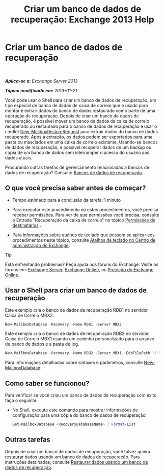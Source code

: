 ﻿---
title: 'Criar um banco de dados de recuperação: Exchange 2013 Help'
TOCTitle: Criar um banco de dados de recuperação
ms:assetid: 34d87491-b7b7-44a9-8d69-e1a9c1fe5852
ms:mtpsurl: https://technet.microsoft.com/pt-br/library/Ee332321(v=EXCHG.150)
ms:contentKeyID: 50485316
ms.date: 05/22/2018
mtps_version: v=EXCHG.150
ms.translationtype: MT
---

# Criar um banco de dados de recuperação

 

_**Aplica-se a:** Exchange Server 2013_

_**Tópico modificado em:** 2013-01-21_

Você pode usar o Shell para criar um banco de dados de recuperação, um tipo especial de banco de dados de caixa de correio que é usado para montar e extrair dados do banco de dados restaurado como parte de uma operação de recuperação. Depois de criar um banco de dados de recuperação, é possível mover um banco de dados de caixa de correio recuperado ou restaurado para o banco de dados de recuperação e usar o cmdlet [New-MailboxRestoreRequest](https://technet.microsoft.com/pt-br/library/ff829875\(v=exchg.150\)) para extrair dados do banco de dados recuperado. Após a extração, os dados podem ser exportados para uma pasta ou mesclados em uma caixa de correio existente. Usando-se bancos de dados de recuperação, é possível recuperar dados de um backup ou cópia de um banco de dados sem interromper o acesso do usuário aos dados atuais.

Procurando outras tarefas de gerenciamento relacionadas a bancos de dados de recuperação? Consulte [Bancos de dados de recuperação](recovery-databases-exchange-2013-help.md).

## O que você precisa saber antes de começar?

  - Tempo estimado para a conclusão da tarefa: 1 minuto

  - Para executar este procedimento ou estes procedimentos, você precisa receber permissões. Para ver de que permissões você precisa, consulte o Entrada "Recuperação da caixa de correio" no tópico [Permissões de destinatários](recipients-permissions-exchange-2013-help.md) .

  - Para informações sobre atalhos de teclado que possam se aplicar aos procedimentos neste tópico, consulte [Atalhos de teclado no Centro de administração do Exchange](keyboard-shortcuts-in-the-exchange-admin-center-exchange-online-protection-help.md).


> [!TIP]  
> Está enfrentando problemas? Peça ajuda nos fóruns do Exchange. Visite os fóruns em: <A href="https://go.microsoft.com/fwlink/p/?linkid=60612">Exchange Server</A>, <A href="https://go.microsoft.com/fwlink/p/?linkid=267542">Exchange Online</A>, ou <A href="https://go.microsoft.com/fwlink/p/?linkid=285351">Proteção do Exchange Online</A>..



## Usar o Shell para criar um banco de dados de recuperação

Este exemplo cria o banco de dados de recuperação RDB1 no servidor Caixa de Correio MBX2.

```powershell
New-MailboxDatabase -Recovery -Name RDB1 -Server MBX2
```

Este exemplo cria o banco de dados de recuperação RDB2 no servidor Caixa de Correio MBX1 usando um caminho personalizado para o arquivo de banco de dados e a pasta de log.

  ```powershell
  New-MailboxDatabase -Recovery -Name RDB2 -Server MBX1 -EdbFilePath "C:\Recovery\RDB2\RDB2.EDB" -LogFolderPath "C:\Recovery\RDB2"
  ```

Para informações detalhadas sobre sintaxes e parâmetros, consulte [New-MailboxDatabase](https://technet.microsoft.com/pt-br/library/aa997976\(v=exchg.150\)).

## Como saber se funcionou?

Para verificar se você criou um banco de dados de recuperação com êxito, faça o seguinte:

  - No Shell, execute este comando para mostrar informações de configuração para uma cópia do banco de dados de recuperação:
    
    ```powershell
    Get-MailboxDatabase <RecoveryDatabaseName> | Format-List
    ```

## Outras tarefas

Depois de criar um banco de dados de recuperação, você talvez queira restaurar dados usando um banco de dados de recuperação. Para instruções detalhadas, consulte [Restaurar dados usando um banco de dados de recuperação](restore-data-using-a-recovery-database-exchange-2013-help.md).